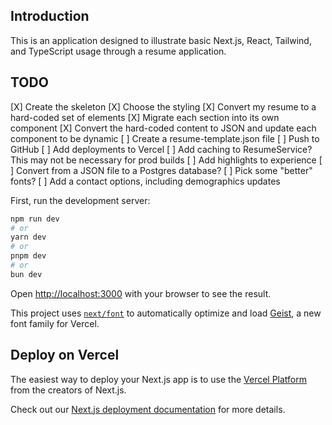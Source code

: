 ## Introduction

This is an application designed to illustrate basic Next.js, React, Tailwind, and TypeScript usage through a resume application.

## TODO
[X] Create the skeleton
[X] Choose the styling
[X] Convert my resume to a hard-coded set of elements
[X] Migrate each section into its own component
[X] Convert the hard-coded content to JSON and update each component to be dynamic
[ ] Create a resume-template.json file
[ ] Push to GitHub
[ ] Add deployments to Vercel
[ ] Add caching to ResumeService? This may not be necessary for prod builds
[ ] Add highlights to experience
[ ] Convert from a JSON file to a Postgres database?
[ ] Pick some "better" fonts?
[ ] Add a contact options, including demographics updates

First, run the development server:

```bash
npm run dev
# or
yarn dev
# or
pnpm dev
# or
bun dev
```

Open [http://localhost:3000](http://localhost:3000) with your browser to see the result.

This project uses [`next/font`](https://nextjs.org/docs/app/building-your-application/optimizing/fonts) to automatically optimize and load [Geist](https://vercel.com/font), a new font family for Vercel.

## Deploy on Vercel

The easiest way to deploy your Next.js app is to use the [Vercel Platform](https://vercel.com/new?utm_medium=default-template&filter=next.js&utm_source=create-next-app&utm_campaign=create-next-app-readme) from the creators of Next.js.

Check out our [Next.js deployment documentation](https://nextjs.org/docs/app/building-your-application/deploying) for more details.

